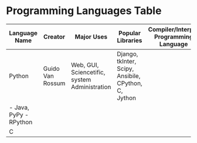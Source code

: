 # Programming Languages Table

| Language Name | Creator | Major Uses| Popular Libraries | Compiler/Interper Programming Language | Jobs and Salaries |
| ------------- | ------- | --------- | ----------------- | -------------------------------------- | ----------------- |  
| Python        | Guido Van Rossum | Web, GUI, Sciencetific, system Administration | Django, tkInter, Scipy, Ansibile, CPython, C, Jython 
- Java, PyPy - RPython | |
| C | | | | | | | |
